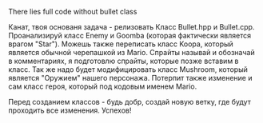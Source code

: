 There lies full code without bullet class

Канат, твоя основаня задача - релизовать Класс Bullet.hpp и Bullet.cpp. Проанализируй класс Enemy и Goomba (которая фактически является врагом "Star"). Можешь также переписать класс Koopa, который является обычной черепашкой из Mario. Спрайты называй и обозначай в комментариях, я подготовлю спрайты, которые позже вставим в класс. Так же надо будет модифицировать класс Mushroom, который является "Оружием" нашего персонажа. Потерпит также изменение и сам класс героя, который под кодовым именем Mario.

Перед созданием классов - будь добр, создай новую ветку, где будут проходить все изменения. Успехов!
